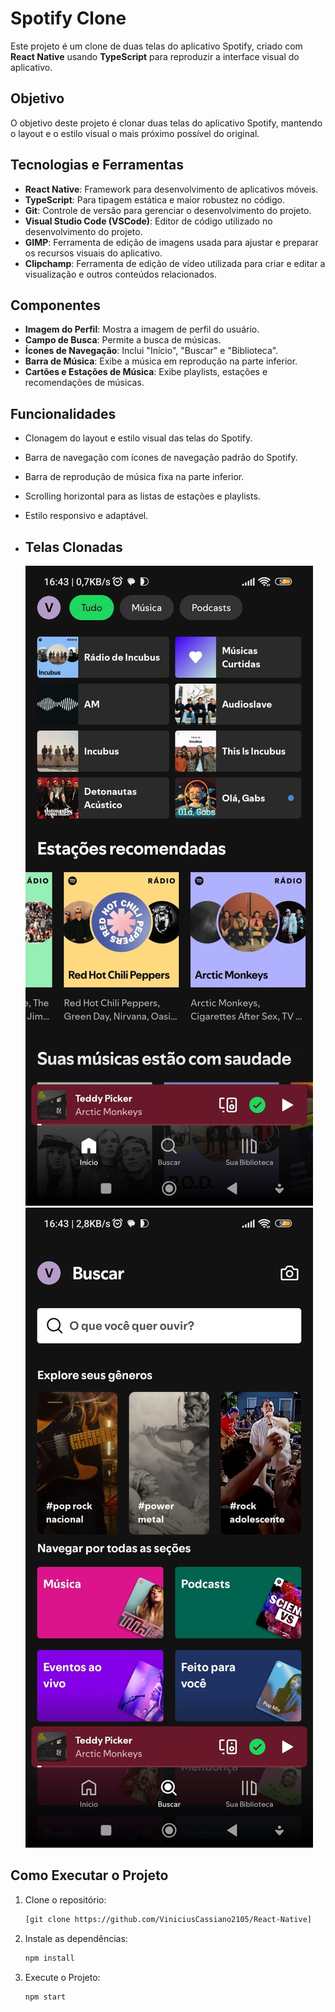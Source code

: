 # Spotify Clone

Este projeto é um clone de duas telas do aplicativo Spotify, criado com **React Native** usando **TypeScript** para reproduzir a interface visual do aplicativo.

## Objetivo

O objetivo deste projeto é clonar duas telas do aplicativo Spotify, mantendo o layout e o estilo visual o mais próximo possível do original.

## Tecnologias e Ferramentas

- **React Native**: Framework para desenvolvimento de aplicativos móveis.
- **TypeScript**: Para tipagem estática e maior robustez no código.
- **Git**: Controle de versão para gerenciar o desenvolvimento do projeto.
- **Visual Studio Code (VSCode)**: Editor de código utilizado no desenvolvimento do projeto.
- **GIMP**: Ferramenta de edição de imagens usada para ajustar e preparar os recursos visuais do aplicativo.
- **Clipchamp**: Ferramenta de edição de vídeo utilizada para criar e editar a visualização e outros conteúdos relacionados.

## Componentes

- **Imagem do Perfil**: Mostra a imagem de perfil do usuário.
- **Campo de Busca**: Permite a busca de músicas.
- **Ícones de Navegação**: Inclui "Início", "Buscar" e "Biblioteca".
- **Barra de Música**: Exibe a música em reprodução na parte inferior.
- **Cartões e Estações de Música**: Exibe playlists, estações e recomendações de músicas.

## Funcionalidades

- Clonagem do layout e estilo visual das telas do Spotify.
- Barra de navegação com ícones de navegação padrão do Spotify.
- Barra de reprodução de música fixa na parte inferior.
- Scrolling horizontal para as listas de estações e playlists.
- Estilo responsivo e adaptável.

- ## Telas Clonadas
  ![Spotify Home](spotify1.jpg)
  ![Spotify Search](spotify2.jpg)

## Como Executar o Projeto

1. Clone o repositório:
   ```bash
   [git clone https://github.com/ViniciusCassiano2105/React-Native]
   ```
2. Instale as dependências:
   ```bash
   npm install
   ```
3. Execute o Projeto:
   ```bash
   npm start
   ```
